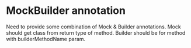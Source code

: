 # MockBuilder annotation
Need to provide some combination of Mock & Builder annotations.
Mock should get class from return type of method. 
Builder should be for method with builderMethodName param.